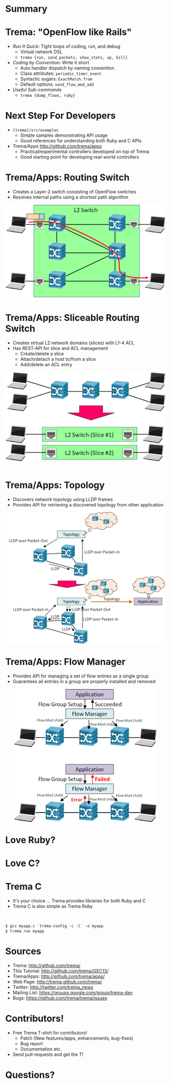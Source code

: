<!SLIDE>
# Summary #######################################################################


<!SLIDE small incremental transition=uncover>
# Trema: "OpenFlow like Rails" ##################################################

* <i>Run It Quick</i>: Tight loops of coding, run, and debug
  * Virtual network DSL
  * `trema {run, send_packets, show_stats, up, kill}`
* <i>Coding by Convention</i>: Write it short
  * Auto handler dispatch by naming convention
  * Class attributes: `periodic_timer_event`
  * Syntactic sugars: `ExactMatch.from`
  * Default options: `send_flow_mod_add`
* <i>Useful Sub-commands</i>
  * `trema {dump_flows, ruby}`


<!SLIDE small>
# Next Step For Developers #####################################################

* `[trema]/src/examples`
  * Simple samples demonstrating API usage
  * Good references for understanding both Ruby and C APIs
* Trema/Apps <http://github.com/trema/apps>
  * Practical/experimental controllers developed on top of Trema
  * Good starting point for developing real-world controllers


<!SLIDE small>
# Trema/Apps: Routing Switch ###################################################

* Creates a Layer-2 switch consisting of OpenFlow switches
* Resolves internal paths using a shortest path algorithm

<div align="center" style="height: 300px;"><img src="routing_switch.png"/></div>


<!SLIDE small>
# Trema/Apps: Sliceable Routing Switch #########################################

* Creates virtual L2 network domains (slices) with L1-4 ACL
* Has REST-API for slice and ACL management
  * Create/delete a slice
  * Attach/detach a host to/from a slice
  * Add/delete an ACL entry

<div align="center" style="height: 300px;"><img src="sliceable_routing_switch.png"/></div>


<!SLIDE small>
# Trema/Apps: Topology #########################################################
* Discovers network topology using LLDP frames
* Provides API for retrieving a discovered topology from other application

<div align="center" style="height: 414px;"><img src="topology.png"/></div>


<!SLIDE small>
# Trema/Apps: Flow Manager #####################################################
* Provides API for managing a set of flow entries as a single group
* Guarantees all entries in a group are properly installed and removed

<div align="center" style="height: 419px;"><img src="flow_manager.png"/></div>


<!SLIDE>
# Love Ruby? ###################################################################


<!SLIDE>
# Love C? ######################################################################


<!SLIDE small>
# Trema C ######################################################################

* It's your choice ... Trema provides libraries for both Ruby and C
* Trema C is also simple as Trema Ruby

<br />

	$ gcc myapp.c `trema-config -c -l` -o myapp
	$ trema run myapp


<!SLIDE small>
# Sources ######################################################################

* Trema: <http://github.com/trema/>
* This Tutorial: <http://github.com/trema/GEC13/>
* Trema/Apps: <http://github.com/trema/apps/>
* Web Page: <http://trema.github.com/trema/>
* Twitter: <http://twitter.com/trema_news>
* Mailing List: <https://groups.google.com/group/trema-dev>
* Bugs: <https://github.com/trema/trema/issues>


<!SLIDE small>
# Contributors! ################################################################

* Free Trema T-shirt for contributors!
  * Patch (New features/apps, enhancements, bug-fixes)
  * Bug report
  * Documentation etc.
* Send pull-requests and get the T!


<!SLIDE>
# Questions? ###################################################################


